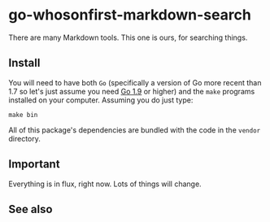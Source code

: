 # go-whosonfirst-markdown-search

There are many Markdown tools. This one is ours, for searching things.

## Install

You will need to have both `Go` (specifically a version of Go more recent than 1.7 so let's just assume you need [Go 1.9](https://golang.org/dl/) or higher) and the `make` programs installed on your computer. Assuming you do just type:

```
make bin
```

All of this package's dependencies are bundled with the code in the `vendor` directory.

## Important

Everything is in flux, right now. Lots of things will change.


## See also

